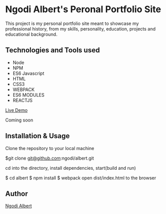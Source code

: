 Ngodi Albert's Peronal Portfolio Site
==========

This project is my personal portfolio site meant to showcase my professional history, from my skills, personality, education, projects and educational background.

Technologies and Tools used
---------------------------

*   Node
*   NPM
*   ES6 Javascript
*   HTML
*   CSS3
*   WEBPACK
*   ES6 MODULES
*   REACTJS

[Live Demo](#)

Coming soon

Installation & Usage
--------------------

Clone the repository to your local machine

$git clone git@github.com:ngodi/albert.git

cd into the directory, install dependencies, start(build and run)

$ cd albert $ npm install $ webpack open dist/index.html to the browser

Author
------

[Ngodi Albert](https://github.com/ngodi)